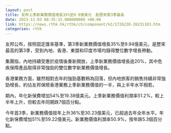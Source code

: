 ```yaml
---
layout: post
title: 友邦上季新業務價值增長35%至9.9億美元　創歷來第3季最高
date: 2023-11-03 08:35:15.000000000 +08:00
link: https://news.rthk.hk/rthk/ch/component/k2/1726228-20231103.htm
categories: rthk
---
```


友邦公布，按照固定匯率基準，第3季新業務價值增長35%至9.94億美元，是歷來最高的第3季，受到內地、香港、東盟和印度市場均錄得雙位數字增長帶動。

集團指，內地持續受惠於疫情後重新開放，上季新業務價值增長逾20%，其中危疾保障產品取得非常強勁的雙位數字新業務價值增長。

香港業務方面，雖然相對去年的強勁基數稍為回落，但內地旅客的銷售持續非常強勁增長，約佔友邦保險香港業務上季新業務價值的一半，與上半年水平相若。

期內，年化新保費增加54%至19.38億美元。上季新業務價值利潤率51.2%，較上半年上升，但較去年同期跌7個百分點。

今年首3季，新業務價值按年上升36%至30.23億美元，已超過去年全年水平。年化新保費增加51%至59.22億美元。新業務價值利潤率50.9%，按年跌5.3個百分點。
